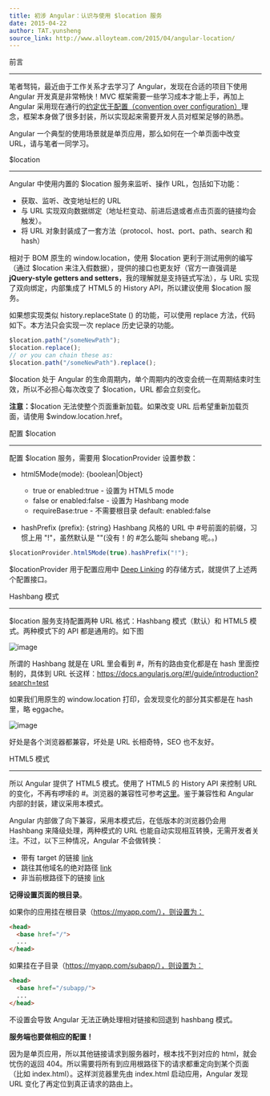 ```yaml
---
title: 初涉 Angular：认识与使用 $location 服务
date: 2015-04-22
author: TAT.yunsheng
source_link: http://www.alloyteam.com/2015/04/angular-location/
---
```


前言  

* * *

笔者驽钝，最近由于工作关系才去学习了 Angular，发现在合适的项目下使用 Angular 开发真是非常畅快！MVC 框架需要一些学习成本才能上手，再加上 Angular 采用现在通行的[约定优于配置（convention over configuration）](http://zh.wikipedia.org/zh/%E7%BA%A6%E5%AE%9A%E4%BC%98%E4%BA%8E%E9%85%8D%E7%BD%AE)理念，框架本身做了很多封装，所以实现起来需要开发人员对框架足够的熟悉。

Angular 一个典型的使用场景就是单页应用，那么如何在一个单页面中改变 URL，请与笔者一同学习。

$location  

* * *

Angular 中使用内置的 $location 服务来监听、操作 URL，包括如下功能：

-   获取、监听、改变地址栏的 URL
-   与 URL 实现双向数据绑定（地址栏变动、前进后退或者点击页面的链接均会触发）。
-   将 URL 对象封装成了一套方法（protocol、host、port、path、search 和 hash）

相对于 BOM 原生的 window.location，使用 $location 更利于测试用例的编写（通过 $location 来注入假数据），提供的接口也更友好（官方一直强调是 **jQuery-style getters and setters**，我的理解就是支持链式写法），与 URL 实现了双向绑定，内部集成了 HTML5 的 History API，所以建议使用 $location 服务。

如果想实现类似 history.replaceState () 的功能，可以使用 replace 方法，代码如下。本方法只会实现一次 replace 历史记录的功能。

```javascript
$location.path("/someNewPath");
$location.replace();
// or you can chain these as:
$location.path("/someNewPath").replace();
```

$location 处于 Angular 的生命周期内，单个周期内的改变会统一在周期结束时生效，所以不必担心每次改变了 $location，URL 都会立刻变化。

**注意：**$location 无法使整个页面重新加载。如果改变 URL 后希望重新加载页面，请使用 $window.location.href。

配置 $location  

* * *

配置 $location 服务，需要用 $locationProvider 设置参数：

-   html5Mode(mode): {boolean|Object}

    -   true or enabled:true - 设置为 HTML5 mode
    -   false or enabled:false - 设置为 Hashbang mode
    -   requireBase:true - 不需要根目录 default: enabled:false
-   hashPrefix (prefix): {string} Hashbang 风格的 URL 中 #号前面的前缀，习惯上用 "!"，虽然默认是 ""(没有！的 #怎么能叫 shebang 呢。。)

```javascript
$locationProvider.html5Mode(true).hashPrefix("!");
```

$locationProvider 用于配置应用中 [Deep Linking](http://en.wikipedia.org/wiki/Deep_linking) 的存储方式，就提供了上述两个配置接口。

Hashbang 模式  

* * *

$location 服务支持配置两种 URL 格式：Hashbang 模式（默认）和 HTML5 模式。两种模式下的 API 都是通用的。如下图

![image](https://docs.angularjs.org/img/guide/hashbang_vs_regular_url.jpg)

所谓的 Hashbang 就是在 URL 里会看到 #，所有的路由变化都是在 hash 里面控制的，具体到 URL 长这样：<https://docs.angularjs.org/#!/guide/introduction?search=test>

如果我们用原生的 window.location 打印，会发现变化的部分其实都是在 hash 里，略 eggache。

![image](http://www.alloyteam.com/wp-content/uploads/2015/04/QQ%E6%88%AA%E5%9B%BE20150421223846.png)

好处是各个浏览器都兼容，坏处是 URL 长相奇特，SEO 也不友好。

HTML5 模式  

* * *

所以 Angular 提供了 HTML5 模式。使用了 HTML5 的 History API 来控制 URL 的变化，不再有啰嗦的 #。浏览器的兼容性可参考[这里](http://caniuse.com/#search=history)。鉴于兼容性和 Angular 内部的封装，建议采用本模式。

Angular 内部做了向下兼容，采用本模式后，在低版本的浏览器仍会用 Hashbang 来降级处理，两种模式的 URL 也能自动实现相互转换，无需开发者关注。不过，以下三种情况，Angular 不会做转换：

-   带有 target 的链接 <a href="/ext/link?a=b" target="\_self">link</a>
-   跳往其他域名的绝对路径 <a href="http://angularjs.org/">link</a>
-   非当前根路径下的链接 <a href="/not-my-base/link">link</a>

**记得设置页面的根目录**。

如果你的应用挂在根目录（<https://myapp.com/），则设置为：>

```html
<head>
  <base href="/">
  ...
</head>
```

如果挂在子目录（<https://myapp.com/subapp/），则设置为：>

```html
<head>
  <base href="/subapp/">
  ...
</head>
```

不设置会导致 Angular 无法正确处理相对链接和回退到 hashbang 模式。

**服务端也要做相应的配置！**

因为是单页应用，所以其他链接请求到服务器时，根本找不到对应的 html，就会忧伤的返回 404。所以需要将所有到应用根路径下的请求都重定向到某个页面（比如 index.html）。这样浏览器里先由 index.html 启动应用，Angular 发现 URL 变化了再定位到真正请求的路由上。